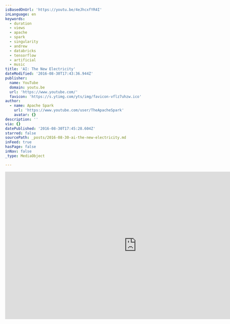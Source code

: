 ```yaml
---
isBasedOnUrl: 'https://youtu.be/4eJhcxfYR4I'
inLanguage: en
keywords:
  - duration
  - views
  - apache
  - spark
  - singularity
  - andrew
  - databricks
  - tensorflow
  - artificial
  - music
title: 'AI: The New Electricity'
dateModified: '2016-08-30T17:43:36.944Z'
publisher:
  name: YouTube
  domain: youtu.be
  url: 'https://www.youtube.com/'
  favicon: 'https://s.ytimg.com/yts/img/favicon-vflz7uhzw.ico'
author:
  - name: Apache Spark
    url: 'https://www.youtube.com/user/TheApacheSpark'
    avatar: {}
description: ''
via: {}
datePublished: '2016-08-30T17:45:28.604Z'
starred: false
sourcePath: _posts/2016-08-30-ai-the-new-electricity.md
inFeed: true
hasPage: false
inNav: false
_type: MediaObject

---
```

<iframe src="https://cdn.embedly.com/widgets/media.html?src=https%3A%2F%2Fwww.youtube.com%2Fembed%2F4eJhcxfYR4I%3Ffeature%3Doembed&amp;url=http%3A%2F%2Fwww.youtube.com%2Fwatch%3Fv%3D4eJhcxfYR4I&amp;image=https%3A%2F%2Fi.ytimg.com%2Fvi%2F4eJhcxfYR4I%2Fhqdefault.jpg&amp;key=b7d04c9b404c499eba89ee7072e1c4f7&amp;type=text%2Fhtml&amp;schema=youtube" width="854" height="480" scrolling="no" frameborder="0" allowfullscreen="" style=""></iframe>